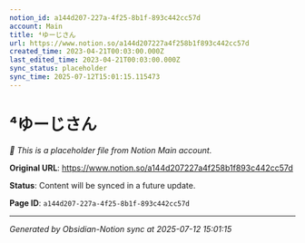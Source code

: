 ```yaml
---
notion_id: a144d207-227a-4f25-8b1f-893c442cc57d
account: Main
title: ⁴ゆーじさん
url: https://www.notion.so/a144d207227a4f258b1f893c442cc57d
created_time: 2023-04-21T00:03:00.000Z
last_edited_time: 2023-04-21T00:03:00.000Z
sync_status: placeholder
sync_time: 2025-07-12T15:01:15.115473
---
```


# ⁴ゆーじさん

*🔄 This is a placeholder file from Notion Main account.*

**Original URL**: https://www.notion.so/a144d207227a4f258b1f893c442cc57d

**Status**: Content will be synced in a future update.

**Page ID**: `a144d207-227a-4f25-8b1f-893c442cc57d`

---

*Generated by Obsidian-Notion sync at 2025-07-12 15:01:15*
